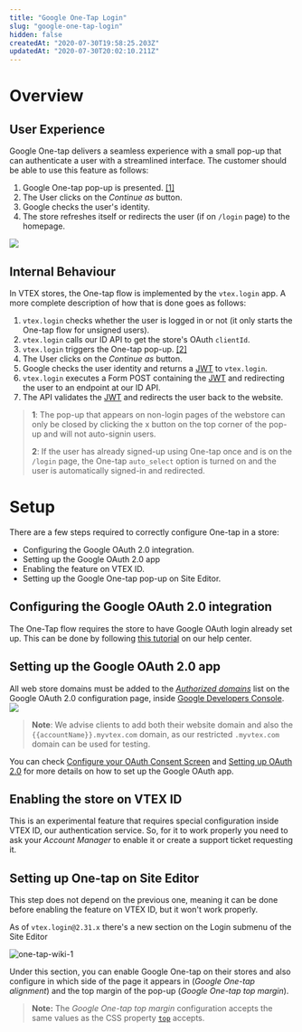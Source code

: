 ```yaml
---
title: "Google One-Tap Login"
slug: "google-one-tap-login"
hidden: false
createdAt: "2020-07-30T19:58:25.203Z"
updatedAt: "2020-07-30T20:02:10.211Z"
---
```


# Overview

## User Experience

Google One-tap delivers a seamless experience with a small pop-up that can authenticate a user with a streamlined interface. The customer should be able to use this feature as follows:

1. Google One-tap pop-up is presented. [[1]](#bottom_note_1)
2. The User clicks on the *Continue as* button.
3. Google checks the user's identity.
4. The store refreshes itself or redirects the user (if on `/login` page) to the homepage.

![](https://cdn.jsdelivr.net/gh/vtexdocs/dev-portal-content@main/images/google-one-tap-login-0.gif)

## Internal Behaviour

In VTEX stores, the One-tap flow is implemented by the `vtex.login` app. A more complete description of how that is done goes as follows:

1. `vtex.login` checks whether the user is logged in or not (it only starts the One-tap flow for unsigned users).
2. `vtex.login` calls our ID API to get the store's OAuth `clientId`.
3. `vtex.login` triggers the One-tap pop-up. [[2]](#bottom_note_2)
4. The User clicks on the *Continue as* button.
5. Google checks the user identity and returns a [JWT](https://tools.ietf.org/html/rfc7519) to `vtex.login`.
6. `vtex.login` executes a Form POST containing the [JWT](https://tools.ietf.org/html/rfc7519) and redirecting the user to an endpoint at our ID API.
7. The API validates the [JWT](https://tools.ietf.org/html/rfc7519) and redirects the user back to the website.

> <a name="bottom_note_1"></a>**1**: The pop-up that appears on non-login pages of the webstore can only be closed by clicking the x button on the top corner of the pop-up and will not auto-signin users.
>
> <a name="bottom_note_2"></a>**2**: If the user has already signed-up using One-tap once and is on the `/login` page, the One-tap `auto_select` option is turned on and the user is automatically signed-in and redirected.

# Setup

There are a few steps required to correctly configure One-tap in a store:

- Configuring the Google OAuth 2.0 integration.
- Setting up the Google OAuth 2.0 app
- Enabling the feature on VTEX ID.
- Setting up the Google One-tap pop-up on Site Editor.

## Configuring the Google OAuth 2.0 integration

The One-Tap flow requires the store to have Google OAuth login already set up. This can be done by following [this tutorial](https://help.vtex.com/tutorial/registering-a-client-id-and-a-client-secret-for-login-with-google--1lBgDmetUM4goie6mYEOK6?locale=en) on our help center.

## Setting up the Google OAuth 2.0 app

All web store domains must be added to the [*Authorized domains*](https://support.google.com/cloud/answer/6158849#authorized-domains) list on the Google OAuth 2.0 configuration page, inside [Google Developers Console](https://console.developers.google.com/).
![](https://cdn.jsdelivr.net/gh/vtexdocs/dev-portal-content@main/images/google-one-tap-login-1.png)

> **Note**: We advise clients to add both their website domain and also the `{{accountName}}.myvtex.com` domain, as our restricted `.myvtex.com` domain can be used for testing.

You can check [Configure your OAuth Consent Screen](https://developers.google.com/identity/one-tap/web/guides/get-google-api-clientid#configure_your_oauth_consent_screen) and [Setting up OAuth 2.0](https://support.google.com/cloud/answer/6158849) for more details on how to set up the Google OAuth app.

## Enabling the store on VTEX ID

This is an experimental feature that requires special configuration inside VTEX ID, our authentication service. So, for it to work properly you need to ask your *Account Manager* to enable it or create a support ticket requesting it.

## Setting up One-tap on Site Editor

This step does not depend on the previous one, meaning it can be done before enabling the feature on VTEX ID, but it won't work properly.

As of `vtex.login@2.31.x` there's a new section on the Login submenu of the Site Editor

![one-tap-wiki-1](https://cdn.jsdelivr.net/gh/vtexdocs/dev-portal-content@main/images/google-one-tap-login-2.gif)

Under this section, you can enable Google One-tap on their stores and also configure in which side of the page it appears in (*Google One-tap alignment*) and the top margin of the pop-up (*Google One-tap top margin*).

> **Note:** The *Google One-tap top margin* configuration accepts the same values as the CSS property [`top`](https://developer.mozilla.org/pt-PT/docs/Web/CSS/top) accepts.
